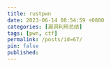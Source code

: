 ```yaml
---
title: rustpwn
date: 2023-06-14 08:54:59 +0800
categories: [漏洞利用总结]
tags: [pwn, ctf]
permalink: /posts/id=67/
pin: false
published:
---
```


